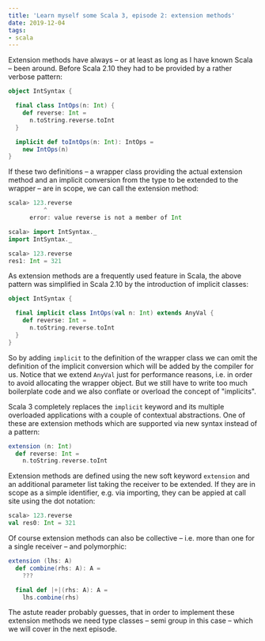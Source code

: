 ```yaml
---
title: 'Learn myself some Scala 3, episode 2: extension methods'
date: 2019-12-04
tags:
- scala
---
```


Extension methods have always – or at least as long as I have known Scala – been around. Before Scala 2.10 they had to be provided by a rather verbose pattern:

``` scala
object IntSyntax {

  final class IntOps(n: Int) {
    def reverse: Int =
      n.toString.reverse.toInt
  }

  implicit def toIntOps(n: Int): IntOps =
    new IntOps(n)
}
```

 If these two definitions – a wrapper class providing the actual extension method and an implicit conversion from the type to be extended to the wrapper – are in scope, we can call the extension method:

 ``` scala
scala> 123.reverse
           ^
       error: value reverse is not a member of Int

scala> import IntSyntax._
import IntSyntax._

scala> 123.reverse
res1: Int = 321
```

As extension methods are a frequently used feature in Scala, the above pattern was simplified in Scala 2.10 by the introduction of implicit classes:

``` scala
object IntSyntax {

  final implicit class IntOps(val n: Int) extends AnyVal {
    def reverse: Int =
      n.toString.reverse.toInt
  }
}
```

So by adding `implicit` to the definition of the wrapper class we can omit the definition of the implicit conversion which will be added by the compiler for us. Notice that we extend `AnyVal` just for performance reasons, i.e. in order to avoid allocating the wrapper object. But we still have to write too much boilerplate code and we also conflate or overload the concept of "implicits".

Scala 3 completely replaces the `implicit` keyword and its multiple overloaded applications with a couple of contextual abstractions. One of these are extension methods which are supported via new syntax instead of a pattern:

``` scala
extension (n: Int)
  def reverse: Int =
    n.toString.reverse.toInt
```

Extension methods are defined using the new soft keyword `extension` and an additional parameter list taking the receiver to be extended. If they are in scope as a simple identifier, e.g. via importing, they can be appied at call site using the dot notation:

``` scala
scala> 123.reverse
val res0: Int = 321
```

Of course extension methods can also be collective – i.e. more than one for a single receiver – and polymorphic:

``` scala
extension (lhs: A)
  def combine(rhs: A): A =
    ???

  final def |+|(rhs: A): A =
    lhs.combine(rhs)
```

The astute reader probably guesses, that in order to implement these extension methods we need type classes – semi group in this case  – which we will cover in the next episode.
